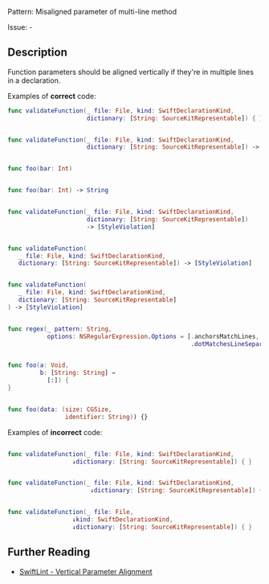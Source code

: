 Pattern: Misaligned parameter of multi-line method

Issue: -

## Description

Function parameters should be aligned vertically if they're in multiple lines in a declaration.

Examples of **correct** code:
```swift
func validateFunction(_ file: File, kind: SwiftDeclarationKind,
                      dictionary: [String: SourceKitRepresentable]) { }


func validateFunction(_ file: File, kind: SwiftDeclarationKind,
                      dictionary: [String: SourceKitRepresentable]) -> [StyleViolation]


func foo(bar: Int)


func foo(bar: Int) -> String 


func validateFunction(_ file: File, kind: SwiftDeclarationKind,
                      dictionary: [String: SourceKitRepresentable])
                      -> [StyleViolation]


func validateFunction(
   _ file: File, kind: SwiftDeclarationKind,
   dictionary: [String: SourceKitRepresentable]) -> [StyleViolation]


func validateFunction(
   _ file: File, kind: SwiftDeclarationKind,
   dictionary: [String: SourceKitRepresentable]
) -> [StyleViolation]


func regex(_ pattern: String,
           options: NSRegularExpression.Options = [.anchorsMatchLines,
                                                   .dotMatchesLineSeparators]) -> NSRegularExpression


func foo(a: Void,
         b: [String: String] =
           [:]) {
}


func foo(data: (size: CGSize,
                identifier: String)) {}

```
Examples of **incorrect** code:
```swift

func validateFunction(_ file: File, kind: SwiftDeclarationKind,
                  ↓dictionary: [String: SourceKitRepresentable]) { }


func validateFunction(_ file: File, kind: SwiftDeclarationKind,
                       ↓dictionary: [String: SourceKitRepresentable]) { }


func validateFunction(_ file: File,
                  ↓kind: SwiftDeclarationKind,
                  ↓dictionary: [String: SourceKitRepresentable]) { }

```

## Further Reading

* [SwiftLint - Vertical Parameter Alignment](https://realm.github.io/SwiftLint/vertical_parameter_alignment.html)